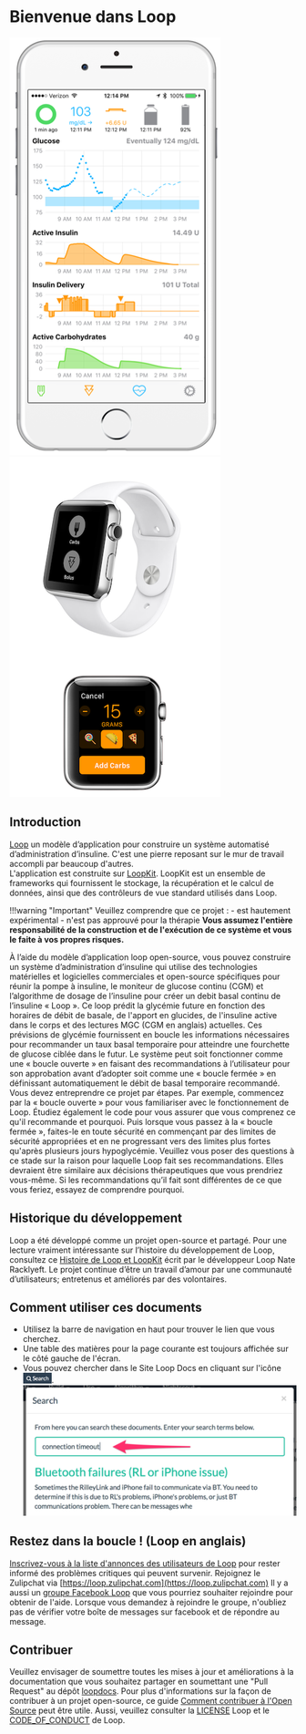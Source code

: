 # Bienvenue dans Loop

![img/phones.png](img/phones.png) ![img/phones.png](img/watch.png)

## Introduction

[Loop](https://github.com/LoopKit/Loop) un modèle d’application pour construire un système automatisé d’administration d’insuline. C'est une pierre reposant sur le mur de travail accompli par beaucoup d'autres.  
L'application est construite sur [LoopKit](https://github.com/LoopKit/LoopKit). LoopKit est un ensemble de frameworks qui fournissent le stockage, la récupération et le calcul de données, ainsi que des contrôleurs de vue standard utilisés dans Loop.

!!!warning "Important" Veuillez comprendre que ce projet : - est hautement expérimental - n'est pas approuvé pour la thérapie **Vous assumez l'entière responsabilité de la construction et de l'exécution de ce système et vous le faite à vos propres risques.**

À l’aide du modèle d’application loop open-source, vous pouvez construire un système d’administration d’insuline qui utilise des technologies matérielles et logicielles commerciales et open-source spécifiques pour réunir la pompe à insuline, le moniteur de glucose continu (CGM) et l’algorithme de dosage de l’insuline pour créer un debit basal continu de l’insuline « Loop ».  Ce loop prédit la glycémie future en fonction des horaires de débit de basale, de l'apport en glucides, de l'insuline active dans le corps et des lectures MGC (CGM en anglais) actuelles.  Ces prévisions de glycémie fournissent en boucle les informations nécessaires pour recommander un taux basal temporaire pour atteindre une fourchette de glucose ciblée dans le futur.  Le système peut soit fonctionner comme une « boucle ouverte » en faisant des recommandations à l’utilisateur pour son approbation avant d’adopter soit comme une « boucle fermée » en définissant automatiquement le débit de basal temporaire recommandé. Vous devez entreprendre ce projet par étapes. Par exemple, commencez par la « boucle ouverte » pour vous familiariser avec le fonctionnement de Loop. Étudiez également le code pour vous assurer que vous comprenez ce qu'il recommande et pourquoi. Puis lorsque vous passez à la « boucle fermée », faites-le en toute sécurité en commençant par des limites de sécurité appropriées et en ne progressant vers des limites plus fortes qu'après plusieurs jours hypoglycémie. Veuillez vous poser des questions à ce stade sur la raison pour laquelle Loop fait ses recommandations.  Elles devraient être similaire aux décisions thérapeutiques que vous prendriez vous-même.  Si les recommandations qu’il fait sont différentes de ce que vous feriez, essayez de comprendre pourquoi.

## Historique du développement

Loop a été développé comme un projet open-source et partagé.  Pour une lecture vraiment intéressante sur l’histoire du développement de Loop, consultez ce [Histoire de Loop et LoopKit](https://medium.com/@loudnate/the-history-of-loop-and-loopkit-59b3caf13805) écrit par le développeur Loop Nate Racklyeft.  Le projet continue d’être un travail d’amour par une communauté d’utilisateurs; entretenus et améliorés par des volontaires.

## Comment utiliser ces documents

* Utilisez la barre de navigation en haut pour trouver le lien que vous cherchez.
* Une table des matières pour la page courante est toujours affichée sur le côté gauche de l'écran.
* Vous pouvez chercher dans le Site Loop Docs en cliquant sur l'icône <img src="img/search_icon.png" width="50px" />. ![img/search_example.png](img/search_example.png)

## Restez dans la boucle ! (Loop en anglais)

[Inscrivez-vous à la liste d'annonces des utilisateurs de Loop](https://groups.google.com/forum/#!forum/loop-ios-users) pour rester informé des problèmes critiques qui peuvent survenir. Rejoignez le Zulipchat via [https://loop.zulipchat.com](https://loop.zulipchat.com) Il y a aussi un [groupe Facebook Loop](https://www.facebook.com/groups/TheLoopedGroup/?fref=nf) que vous pourriez souhaiter rejoindre pour obtenir de l'aide.  Lorsque vous demandez à rejoindre le groupe, n'oubliez pas de vérifier votre boîte de messages sur facebook et de répondre au message.

## Contribuer

Veuillez envisager de soumettre toutes les mises à jour et améliorations à la documentation que vous souhaitez partager en soumettant une "Pull Request" au dépôt [loopdocs](https://github.com/LoopKit/loopdocs). Pour plus d'informations sur la façon de contribuer à un projet open-source, ce guide [Comment contribuer à l'Open Source](https://opensource.guide/how-to-contribute/) peut être utile. Aussi, veuillez consulter la [LICENSE](https://github.com/LoopKit/Loop/blob/master/LICENSE.md) Loop et le [CODE_OF_CONDUCT](https://github.com/LoopKit/Loop/blob/master/CODE_OF_CONDUCT.md) de Loop.
